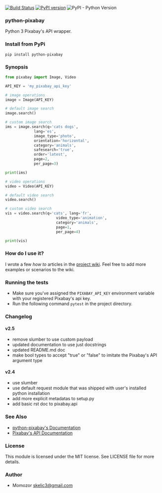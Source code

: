 [![Build Status](https://travis-ci.org/momozor/python-pixabay.svg?branch=master)](https://travis-ci.org/momozor/python-pixabay)
[![PyPI version](https://badge.fury.io/py/python-pixabay.svg)](https://badge.fury.io/py/python-pixabay)
![PyPI - Python Version](https://img.shields.io/pypi/pyversions/python-pixabay.svg?color=1&label=Python)
### python-pixabay
Python 3 Pixabay's API wrapper.

### Install from PyPi
`pip install python-pixabay`

### Synopsis

```python
from pixabay import Image, Video

API_KEY = 'my_pixabay_api_key'

# image operations
image = Image(API_KEY)

# default image search
image.search()

# custom image search
ims = image.search(q='cats dogs',
             lang='es',
             image_type='photo',
             orientation='horizontal',
             category='animals',
             safesearch='true',
             order='latest',
             page=2,
             per_page=3)

print(ims)

# video operations
video = Video(API_KEY)

# default video search
video.search()

# custom video search
vis = video.search(q='cats', lang='fr',
                       video_type='animation',
                       category='animals',
                       page=1,
                       per_page=4)

print(vis)
```

### How do I use it?

I wrote a few _how to_ articles in the [project wiki](https://github.com/momozor/python-pixabay/wiki). Feel free to add more examples or scenarios to the wiki.

### Running the tests

* Make sure you've assigned the `PIXABAY_API_KEY` environment variable with your
registered Pixabay's api key.
* Run the following command `pytest` in the project directory.

### Changelog

#### v2.5

* remove slumber to use custom payload
* updated documentation to use just docstrings
* updated README.md doc
* make bool types to accept "true" or "false" to
imitate the Pixabay's API argument type

#### v2.4

* use slumber
* use default request module that was shipped with
user's installed python installation
* add more explicit metadatas to setup.py
* add basic rst doc to pixabay.api

### See Also
* [python-pixabay's Documentation](https://momozor.github.io/python-pixabay/index.html)
* [Pixabay's API Documentation](https://pixabay.com/api/docs)

### License

This module is licensed under the MIT license. See LICENSE file for more details.

### Author

* Momozor <skelic3@gmail.com>
